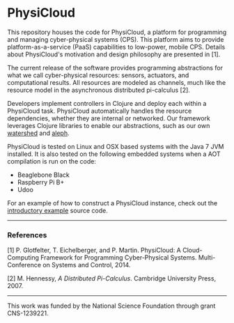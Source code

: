 PhysiCloud
==========

This repository houses the code for PhysiCloud, a platform for programming and managing cyber-physical systems (CPS). This platform aims to provide platform-as-a-service (PaaS) capabilities to low-power, mobile CPS. Details about PhysiCloud's motivation and design philosophy are presented in [1].

The current release of the software provides programming abstractions for what we call cyber-physical resources: sensors, actuators, and computational results. All resources are modeled as channels, much like the resource model in the asynchronous distributed pi-calculus [2].

Developers implement controllers in Clojure and deploy each within a PhysiCloud task. PhysiCloud automatically handles the resource dependencies, whether they are internal or networked. Our framework leverages Clojure libraries to enable our abstractions, such as our own [watershed](https://github.com/hypower-org/watershed) and [aleph](http://github.com/ztellman/aleph).

PhysiCloud is tested on Linux and OSX based systems with the Java 7 JVM installed. It is also tested on the following embedded systems when a AOT compilation is run on the code:
* Beaglebone Black
* Raspberry Pi B+
* Udoo

For an example of how to construct a PhysiCloud instance, check out the [introductory example](https://github.com/hypower-org/physicloud/blob/master/test/physicloud/introductory_example.clj) source code.

---
### References

   [1] P. Glotfelter, T. Eichelberger, and P. Martin.  PhysiCloud: A Cloud-Computing Framework for Programming Cyber-Physical Systems. Multi-Conference on Systems and Control, 2014.
   
   [2] M. Hennessy, *A Distributed Pi-Calculus*. Cambridge University Press, 2007.
   
---
This work was funded by the National Science Foundation through grant CNS-1239221.
